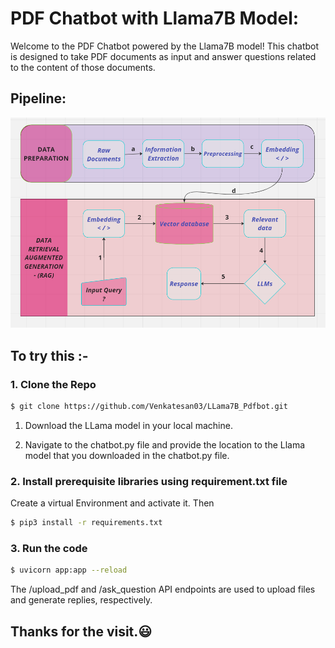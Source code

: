 # **PDF Chatbot with Llama7B Model:**


Welcome to the PDF Chatbot powered by the Llama7B model! This chatbot is designed to take PDF documents as input and answer questions related to the content of those documents. 


## **Pipeline:**
![RAG-flow](img/RAG-workflow.png)

## **To try this :-**

### **1. Clone the Repo**
```bash
$ git clone https://github.com/Venkatesan03/LLama7B_Pdfbot.git
```
1. Download the LLama model in your local machine.


2. Navigate to the chatbot.py file and provide the location to the Llama model that you downloaded in the chatbot.py file.

### **2. Install prerequisite libraries using requirement.txt file**
Create a virtual Environment and activate it. Then 
```bash
$ pip3 install -r requirements.txt
```
### **3. Run the code**
```bash
$ uvicorn app:app --reload
```
The /upload_pdf and /ask_question API endpoints are used to upload files and generate replies, respectively.

## **Thanks for the visit.😃**